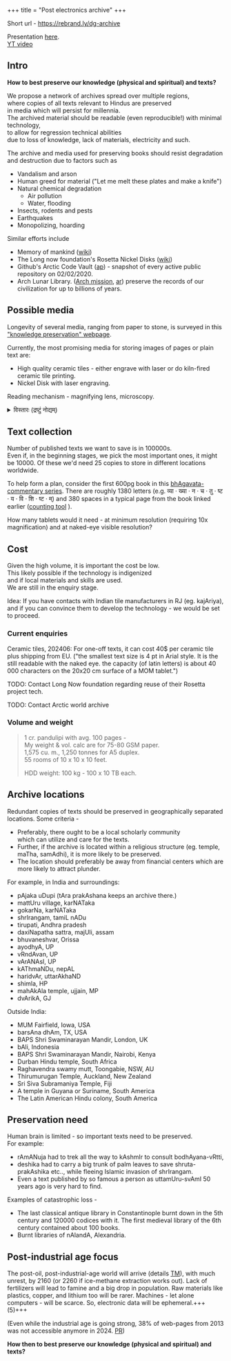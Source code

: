+++
title = "Post electronics archive"
+++

Short url - https://rebrand.ly/dg-archive

Presentation [here](https://docs.google.com/presentation/d/14v72trudW8XQWV488Ebqe4vILCWrkOlaLZX1R0PXWEE/edit?usp=sharing).  
[YT video](https://youtu.be/RsEq824x6eQ)

## Intro
**How to best preserve our knowledge (physical and spiritual) and texts?**

We propose a network of archives spread over multiple regions,  
where copies of all texts relevant to Hindus are preserved  
in media which will persist for millennia.  
The archived material should be readable (even reproducible!) with minimal technology,  
to allow for regression technical abilities  
due to loss of knowledge, lack of materials, electricity and such.

The archive and media used for preserving books should resist degradation and destruction due to factors such as

- Vandalism and arson
- Human greed for material ("Let me melt these plates and make a knife")
- Natural chemical degradation
  - Air pollution
  - Water, flooding
- Insects, rodents and pests
- Earthquakes
- Monopolizing, hoarding

Similar efforts include 

- Memory of mankind ([wiki](https://en.wikipedia.org/wiki/Memory_of_Mankind))
- The Long now foundation's Rosetta Nickel Disks ([wiki](https://en.wikipedia.org/wiki/Rosetta_Project))
- Github's Arctic Code Vault ([ap](https://archiveprogram.github.com/arctic-vault/)) - snapshot of every active public repository on 02/02/2020.
- Arch Lunar Library. ([Arch mission](https://www.archmission.org/spaceil), [ar](https://archive.org/details/OverviewOfTheLunarLibrary/page/n23/mode/1up)) preserve the records of our civilization for up to billions of years. 

## Possible media
Longevity of several media, ranging from paper to stone, is surveyed in this ["knowledge preservation" webpage](https://vishvasa.github.io/notes/backup/knowledge-preservation).

Currently, the most promising media for storing images of pages or plain text are:

- High quality ceramic tiles - either engrave with laser or do kiln-fired ceramic tile printing.
- Nickel Disk with laser engraving.

Reading mechanism - magnifying lens, microscopy.

<details><summary>विस्तारः (द्रष्टुं नोद्यम्)</summary>

ममायं कश्चन स्वप्नः कथञ्चिद् धनं सङ्गृह्य देशिकादिग्रन्थान् स्थिर-मृत्-फलकेषु (tiles-इत्येतेषु) विलेख्य काञ्चीसदृशस्थलेषु चिरं रक्षणीयम् इति। 

(तालपत्राणि, कागदग्रन्थाः, सङ्गणकयन्त्रजालं शीघ्रम् एव नश्वरम्। २०० वर्षेभ्यः परम् आधुनिक-जीवनाधारे शिलातैलादौ क्षयं गते पुनर् प्राचीम् अवस्थाम् आप्नुम इति सिद्धम्। तदा महान् एव क्षोभः, ग्रन्थक्षयसहितो भविता - rebrand.ly/dg-archive )
</details>


## Text collection
Number of published texts we want to save is in 100000s.  
Even if, in the beginning stages, we pick the most important ones, it might be 10000. Of these we'd need 25 copies to store in different locations worldwide.

To help form a plan, consider the first 600pg book in this [bhAgavata-commentary series](https://archive.org/details/bhagavatam-multi-commentary/Srimad%20Bhagavata%20Mahapuranam%20Skandha%2001/page/258/mode/2up). There are roughly 1380 letters (e.g. व्या · ख्या · न · च · तु · ष्ट · य · वि · शि · ष्ट · म्) and 380 spaces in a typical page from the book linked earlier ([counting tool](https://aksharas.vipran.in) ).

How many tablets would it need - at minimum resolution (requiring 10x magnification) and at naked-eye visible resolution?

## Cost
Given the high volume, it is important the cost be low.  
This likely possible if the technology is indigenized  
and if local materials and skills are used.  
We are still in the enquiry stage.

Idea: If you have contacts with Indian tile manufacturers in RJ (eg. kajAriya), and if you can convince them to develop the technology - we would be set to proceed.

### Current enquiries
Ceramic tiles, 202406: For one-off texts, it can cost 40$ per ceramic tile plus shipping from EU. ("the smallest text size is 4 pt in Arial style. It is the still readable with the naked eye. the capacity  (of latin letters) is about 40 000 characters on the 20x20 cm surface of a MOM tablet.")

TODO: Contact Long Now foundation regarding reuse of their Rosetta project tech.

TODO: Contact Arctic world archive 

### Volume and weight
> 1 cr. pandulipi with avg. 100 pages -  
> My weight & vol. calc are for 75-80 GSM paper.  
> 1,575 cu. m., 1,250 tonnes for A5 duplex.  
> 55 rooms of 10 x 10 x 10 feet.  
> 
> HDD weight: 100 kg - 100 x 10 TB each.

## Archive locations
Redundant copies of texts should be preserved in geographically separated locations. Some criteria - 

- Preferably, there ought to be a local scholarly community   
which can utilize and care for the texts.  
- Further, if the archive is located within a religious structure (eg. temple, maTha, samAdhi), it is more likely to be preserved. 
- The location should preferably be away from financial centers which are more likely to attract plunder. 

For example, in India and surroundings:

- pAjaka uDupi (tAra prakAshana keeps an archive there.)
- mattUru village, karNATaka
- gokarNa, karNATaka
- shrIrangam, tamiL nADu
- tirupati, Andhra pradesh
- daxiNapatha sattra, majUli, assam
- bhuvaneshvar, Orissa
- ayodhyA, UP
- vRndAvan, UP
- vArANAsI, UP
- kAThmaNDu, nepAL
- haridvAr, uttarAkhaND
- shimla, HP
- mahAkAla temple, ujjain, MP
- dvArikA, GJ

Outside India:

- MUM Fairfield, Iowa, USA
- barsAna dhAm, TX, USA
- BAPS Shri Swaminarayan Mandir, London, UK
- bAli, Indonesia
- BAPS Shri Swaminarayan Mandir, Nairobi, Kenya
- Durban Hindu temple, South Africa
- Raghavendra swamy mutt, Toongabie, NSW, AU
- Thirumurugan Temple, Auckland, New Zealand
- Sri Siva Subramaniya Temple, Fiji
- A temple in Guyana or Suriname, South America
- The Latin American Hindu colony, South America

## Preservation need
Human brain is limited - so important texts need to be preserved.  
For example:

- rAmANuja had to trek all the way to kAshmIr to consult bodhAyana-vRtti, 
- deshika had to carry a big trunk of palm leaves to save shruta-prakAshika etc.., while fleeing Islamic invasion of shrIrangam. 
- Even a text published by so famous a person as uttamUru-svAmI 50 years ago is very hard to find.

Examples of catastrophic loss -

- The last classical antique library in Constantinople burnt down in the 5th century and 120000 codices with it. The first medieval library of the 6th century contained about 100 books.
- Burnt libraries of nAlandA, Alexandria.

## Post-industrial age focus
The post-oil, post-industrial-age world will arrive (details [TM](https://escholarship.org/uc/item/9js5291m)), with much unrest, by 2160 (or 2260 if ice-methane extraction works out). Lack of fertilizers will lead to famine and a big drop in population. Raw materials like plastics, copper, and lithium too will be rarer. Machines - let alone computers - will be scarce. So, electronic data will be ephemeral.+++(5)+++

(Even while the industrial age is going strong, 38% of web-pages from 2013 was not accessible anymore in 2024. [PR](pewresearch.org/data-labs/2024/05/17/when-online-content-disappears/))

**How then to best preserve our knowledge (physical and spiritual) and texts?**
